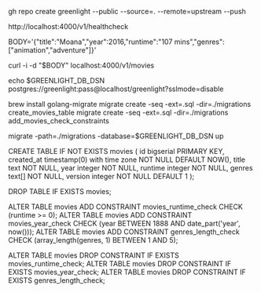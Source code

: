 gh repo create greenlight --public --source=. --remote=upstream --push


http://localhost:4000/v1/healthcheck


BODY='{"title":"Moana","year":2016,"runtime":"107 mins","genres":["animation","adventure"]}'

curl -i -d "$BODY" localhost:4000/v1/movies

echo $GREENLIGHT_DB_DSN
postgres://greenlight:pass@localhost/greenlight?sslmode=disable

brew install golang-migrate
migrate create -seq -ext=.sql -dir=./migrations create_movies_table
migrate create -seq -ext=.sql -dir=./migrations add_movies_check_constraints

migrate -path=./migrations -database=$GREENLIGHT_DB_DSN up

CREATE TABLE IF NOT EXISTS movies (
    id bigserial PRIMARY KEY,
    created_at timestamp(0) with time zone NOT NULL DEFAULT NOW(), title text NOT NULL,
    year integer NOT NULL,
    runtime integer NOT NULL,
    genres text[] NOT NULL,
    version integer NOT NULL DEFAULT 1
);

DROP TABLE IF EXISTS movies;

ALTER TABLE movies ADD CONSTRAINT movies_runtime_check CHECK (runtime >= 0);
ALTER TABLE movies ADD CONSTRAINT movies_year_check CHECK (year BETWEEN 1888 AND date_part('year', now())); 
ALTER TABLE movies ADD CONSTRAINT genres_length_check CHECK (array_length(genres, 1) BETWEEN 1 AND 5);

ALTER TABLE movies DROP CONSTRAINT IF EXISTS movies_runtime_check; 
ALTER TABLE movies DROP CONSTRAINT IF EXISTS movies_year_check; 
ALTER TABLE movies DROP CONSTRAINT IF EXISTS genres_length_check;